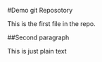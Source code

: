 #Demo git Reposotory

This is the first file in the repo.

##Second paragraph

This is just plain text